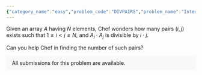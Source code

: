 ```yaml
---
{"category_name":"easy","problem_code":"DIVPAIRS","problem_name":"Interesting Pairs","problemComponents":{"constraints":"- $1 \\leq T \\leq 10^4$\n- $2 \\leq N \\leq 10^5$\n- $1 \\leq A_i \\leq 10^5$\n- The sum of $N$ over all test cases does not exceed $10^5$\n\n","constraintsState":true,"subtasks":"","subtasksState":true,"inputFormat":"- The first line of input contains a single integer $T$, denoting the number of test cases. The description of the $T$ testcases follows.\n- The first line of each test case contains a single integer $N$ denoting the number of elements in $A$.\n- The second line of each test case contains $N$ space separated integers $A_1, A_2,..., A_N$.\n","inputFormatState":true,"outputFormat":"For each test case, print a single line containing one integer denoting the number of pairs that satisfies the above condition.\n","outputFormatState":true,"sampleTestCases":{"0":{"id":1,"input":"3\n3\n1 2 3\n4\n2 3 5 6\n5\n3 9 14 6 10\n","output":"3\n2\n6\n","explanation":"**Test Case $1$:** For all possible pairs of $\\{i, j\\}$, $A_i \\cdot A_j$ is divisible by $i \\cdot j$.\n\n**Test Case $2$:** The condition holds for the following two pairs of $\\{i, j\\}$: $\\{1 , 2\\}$, $\\{1, 4\\}$.\n","isDeleted":false}}},"video_editorial_url":"","languages_supported":{"0":"CPP14","1":"C","2":"JAVA","3":"PYTH 3.6","4":"CPP17","5":"PYTH","6":"PYP3","7":"CS2","8":"ADA","9":"PYPY","10":"TEXT","11":"PAS fpc","12":"NODEJS","13":"RUBY","14":"PHP","15":"GO","16":"HASK","17":"TCL","18":"PERL","19":"SCALA","20":"LUA","21":"kotlin","22":"BASH","23":"JS","24":"LISP sbcl","25":"rust","26":"PAS gpc","27":"BF","28":"CLOJ","29":"R","30":"D","31":"CAML","32":"FORT","33":"ASM","34":"swift","35":"FS","36":"WSPC","37":"LISP clisp","38":"SQL","39":"SCM guile","40":"PERL6","41":"ERL","42":"CLPS","43":"ICK","44":"NICE","45":"PRLG","46":"ICON","47":"COB","48":"SCM chicken","49":"PIKE","50":"SCM qobi","51":"ST","52":"SQLQ","53":"NEM"},"max_timelimit":4,"source_sizelimit":50000,"problem_author":"lavish315","problem_tester":"","date_added":"23-09-2021","tags":{"0":"easy","1":"factorization","2":"lavish315","3":"start13"},"problem_difficulty_level":"Unavailable","best_tag":"","editorial_url":"https://discuss.codechef.com/problems/DIVPAIRS","time":{"view_start_date":1632663002,"submit_start_date":1632663002,"visible_start_date":1632663002,"end_date":1735669800},"is_direct_submittable":false,"problemDiscussURL":"https://discuss.codechef.com/search?q=DIVPAIRS","is_proctored":false,"visitedContests":{},"layout":"problem"}
---
```

Given an array $A$ having $N$ elements, Chef wonders how many pairs $(i, j)$ exists such that $1 \leq i \lt j \leq N$, and $A_i \cdot A_j$ is divisible by $i \cdot j$. 

Can you help Chef in finding the number of such pairs?
<aside style='background: #f8f8f8;padding: 10px 15px;'><div>All submissions for this problem are available.</div></aside>